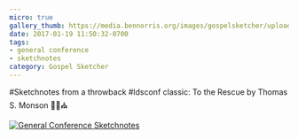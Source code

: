 ```yaml
---
micro: true
gallery_thumb: https://media.bennorris.org/images/gospelsketcher/uploads/2018/b2df128087.jpg
date: 2017-01-19 11:50:32-0700
tags:
- general conference
- sketchnotes
category: Gospel Sketcher
---
```


#Sketchnotes from a throwback #ldsconf classic: To the Rescue by Thomas S. Monson ✍🏼⛪️

[![General Conference Sketchnotes](https://media.bennorris.org/images/gospelsketcher/uploads/2018/b2df128087.jpg)](https://media.bennorris.org/images/gospelsketcher/uploads/2018/b2df128087.jpg)
